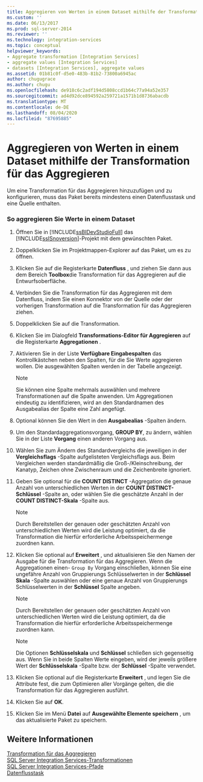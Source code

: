 ```yaml
---
title: Aggregieren von Werten in einem Dataset mithilfe der Transformation für das Aggregieren | Microsoft-Dokumentation
ms.custom: ''
ms.date: 06/13/2017
ms.prod: sql-server-2014
ms.reviewer: ''
ms.technology: integration-services
ms.topic: conceptual
helpviewer_keywords:
- Aggregate transformation [Integration Services]
- aggregate values [Integration Services]
- datasets [Integration Services], aggregate values
ms.assetid: 01b81c0f-d5e0-483b-81b2-73800a6945ac
author: chugugrace
ms.author: chugu
ms.openlocfilehash: de918c6c2adf194d5808ccd1b64c77a94a52e357
ms.sourcegitcommit: ad4d92dce894592a259721a1571b1d8736abacdb
ms.translationtype: MT
ms.contentlocale: de-DE
ms.lasthandoff: 08/04/2020
ms.locfileid: "87695885"
---
```

# <a name="aggregate-values-in-a-dataset-by-using-the-aggregate-transformation"></a>Aggregieren von Werten in einem Dataset mithilfe der Transformation für das Aggregieren
  Um eine Transformation für das Aggregieren hinzuzufügen und zu konfigurieren, muss das Paket bereits mindestens einen Datenflusstask und eine Quelle enthalten.  
  
### <a name="to-aggregate-values-in-a-dataset"></a>So aggregieren Sie Werte in einem Dataset  
  
1.  Öffnen Sie in [!INCLUDE[ssBIDevStudioFull](../../../includes/ssbidevstudiofull-md.md)] das [!INCLUDE[ssISnoversion](../../../includes/ssisnoversion-md.md)]-Projekt mit dem gewünschten Paket.  
  
2.  Doppelklicken Sie im Projektmappen-Explorer auf das Paket, um es zu öffnen.  
  
3.  Klicken Sie auf die Registerkarte **Datenfluss** , und ziehen Sie dann aus dem Bereich **Toolbox**die Transformation für das Aggregieren auf die Entwurfsoberfläche.  
  
4.  Verbinden Sie die Transformation für das Aggregieren mit dem Datenfluss, indem Sie einen Konnektor von der Quelle oder der vorherigen Transformation auf die Transformation für das Aggregieren ziehen.  
  
5.  Doppelklicken Sie auf die Transformation.  
  
6.  Klicken Sie im Dialogfeld **Transformations-Editor für Aggregieren** auf die Registerkarte **Aggregationen** .  
  
7.  Aktivieren Sie in der Liste **Verfügbare Eingabespalten** das Kontrollkästchen neben den Spalten, für die Sie Werte aggregieren wollen. Die ausgewählten Spalten werden in der Tabelle angezeigt.  
  
    > [!NOTE]  
    >  Sie können eine Spalte mehrmals auswählen und mehrere Transformationen auf die Spalte anwenden. Um Aggregationen eindeutig zu identifizieren, wird an den Standardnamen des Ausgabealias der Spalte eine Zahl angefügt.  
  
8.  Optional können Sie den Wert in den **Ausgabealias** -Spalten ändern.  
  
9. Um den Standardaggregationsvorgang, **GROUP BY**, zu ändern, wählen Sie in der Liste **Vorgang** einen anderen Vorgang aus.  
  
10. Wählen Sie zum Ändern des Standardvergleichs die jeweiligen in der **Vergleichsflags** -Spalte aufgelisteten Vergleichsflags aus. Beim Vergleichen werden standardmäßig die Groß-/Kleinschreibung, der Kanatyp, Zeichen ohne Zwischenraum und die Zeichenbreite ignoriert.  
  
11. Geben Sie optional für die **COUNT DISTINCT** -Aggregation die genaue Anzahl von unterschiedlichen Werten in der **COUNT DISTINCT-Schlüssel** -Spalte an, oder wählen Sie die geschätzte Anzahl in der **COUNT DISTINCT-Skala** -Spalte aus.  
  
    > [!NOTE]  
    >  Durch Bereitstellen der genauen oder geschätzten Anzahl von unterschiedlichen Werten wird die Leistung optimiert, da die Transformation die hierfür erforderliche Arbeitsspeichermenge zuordnen kann.  
  
12. Klicken Sie optional auf **Erweitert** , und aktualisieren Sie den Namen der Ausgabe für die Transformation für das Aggregieren. Wenn die Aggregationen einen- `Group By` Vorgang einschließen, können Sie eine ungefähre Anzahl von Gruppierungs Schlüsselwerten in der **Schlüssel Skala** -Spalte auswählen oder eine genaue Anzahl von Gruppierungs Schlüsselwerten in der **Schlüssel** Spalte angeben.  
  
    > [!NOTE]  
    >  Durch Bereitstellen der genauen oder geschätzten Anzahl von unterschiedlichen Werten wird die Leistung optimiert, da die Transformation die hierfür erforderliche Arbeitsspeichermenge zuordnen kann.  
  
    > [!NOTE]  
    >  Die Optionen **Schlüsselskala** und **Schlüssel** schließen sich gegenseitig aus. Wenn Sie in beide Spalten Werte eingeben, wird der jeweils größere Wert der **Schlüsselskala** -Spalte bzw. der **Schlüssel** -Spalte verwendet.  
  
13. Klicken Sie optional auf die Registerkarte **Erweitert** , und legen Sie die Attribute fest, die zum Optimieren aller Vorgänge gelten, die die Transformation für das Aggregieren ausführt.  
  
14. Klicken Sie auf **OK**.  
  
15. Klicken Sie im Menü **Datei** auf **Ausgewählte Elemente speichern** , um das aktualisierte Paket zu speichern.  
  
## <a name="see-also"></a>Weitere Informationen  
 [Transformation für das Aggregieren](aggregate-transformation.md)   
 [SQL Server Integration Services-Transformationen](integration-services-transformations.md)   
 [SQL Server Integration Services-Pfade](../integration-services-paths.md)   
 [Datenflusstask](../../control-flow/data-flow-task.md)  
  
  
